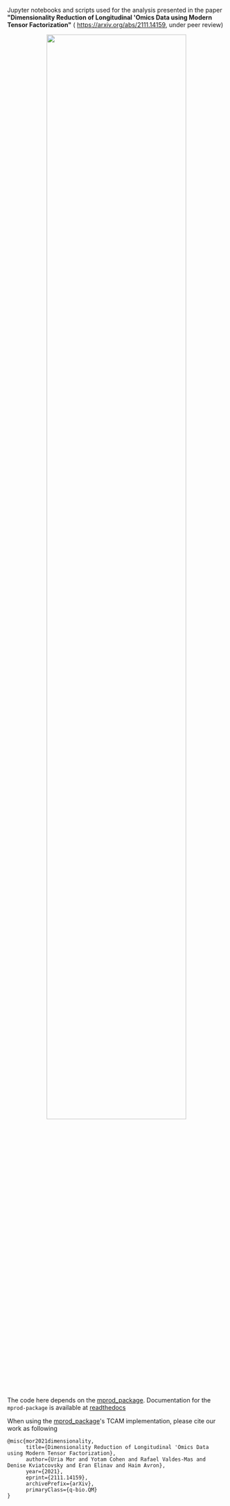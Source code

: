 Jupyter notebooks and scripts used for the analysis presented in the paper **"Dimensionality Reduction of Longitudinal 'Omics Data using Modern Tensor Factorization"** ( https://arxiv.org/abs/2111.14159, under peer review)

<p align="center">
  <img width="80%",height="80%",  src="https://user-images.githubusercontent.com/16097812/143414372-c84714fb-39ad-49ea-928a-9c06b2491f08.png" />
</p>


The code here depends on the [mprod_package](https://github.com/UriaMorP/mprod_package). Documentation for the `mprod-package` is available at [readthedocs](https://mprod-package.readthedocs.io/en/latest/)


When using the [mprod_package](https://github.com/UriaMorP/mprod_package)'s TCAM implementation, please cite our work as following 
```
@misc{mor2021dimensionality,
      title={Dimensionality Reduction of Longitudinal 'Omics Data using Modern Tensor Factorization}, 
      author={Uria Mor and Yotam Cohen and Rafael Valdes-Mas and Denise Kviatcovsky and Eran Elinav and Haim Avron},
      year={2021},
      eprint={2111.14159},
      archivePrefix={arXiv},
      primaryClass={q-bio.QM}
}
```
